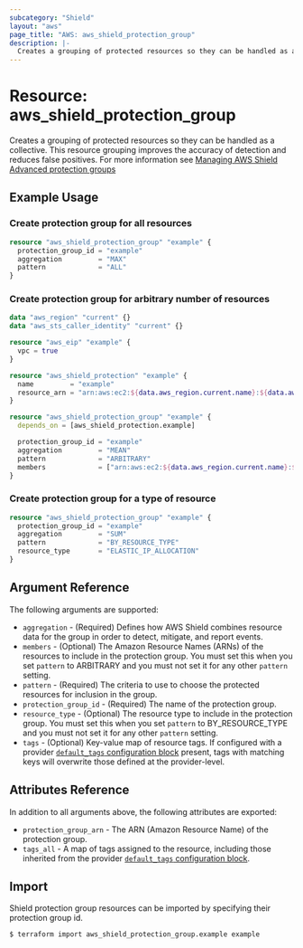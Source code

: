 ```yaml
---
subcategory: "Shield"
layout: "aws"
page_title: "AWS: aws_shield_protection_group"
description: |-
  Creates a grouping of protected resources so they can be handled as a collective.
---
```


# Resource: aws_shield_protection_group

Creates a grouping of protected resources so they can be handled as a collective.
This resource grouping improves the accuracy of detection and reduces false positives. For more information see
[Managing AWS Shield Advanced protection groups](https://docs.aws.amazon.com/waf/latest/developerguide/manage-protection-group.html)

## Example Usage

### Create protection group for all resources

```terraform
resource "aws_shield_protection_group" "example" {
  protection_group_id = "example"
  aggregation         = "MAX"
  pattern             = "ALL"
}
```

### Create protection group for arbitrary number of resources

```terraform
data "aws_region" "current" {}
data "aws_sts_caller_identity" "current" {}

resource "aws_eip" "example" {
  vpc = true
}

resource "aws_shield_protection" "example" {
  name         = "example"
  resource_arn = "arn:aws:ec2:${data.aws_region.current.name}:${data.aws_sts_caller_identity.current.account_id}:eip-allocation/${aws_eip.example.id}"
}

resource "aws_shield_protection_group" "example" {
  depends_on = [aws_shield_protection.example]

  protection_group_id = "example"
  aggregation         = "MEAN"
  pattern             = "ARBITRARY"
  members             = ["arn:aws:ec2:${data.aws_region.current.name}:${data.aws_sts_caller_identity.current.account_id}:eip-allocation/${aws_eip.example.id}"]
}
```

### Create protection group for a type of resource

```terraform
resource "aws_shield_protection_group" "example" {
  protection_group_id = "example"
  aggregation         = "SUM"
  pattern             = "BY_RESOURCE_TYPE"
  resource_type       = "ELASTIC_IP_ALLOCATION"
}
```

## Argument Reference

The following arguments are supported:

* `aggregation` - (Required) Defines how AWS Shield combines resource data for the group in order to detect, mitigate, and report events.
* `members` - (Optional) The Amazon Resource Names (ARNs) of the resources to include in the protection group. You must set this when you set `pattern` to ARBITRARY and you must not set it for any other `pattern` setting.
* `pattern` - (Required) The criteria to use to choose the protected resources for inclusion in the group.
* `protection_group_id` - (Required) The name of the protection group.
* `resource_type` - (Optional) The resource type to include in the protection group. You must set this when you set `pattern` to BY_RESOURCE_TYPE and you must not set it for any other `pattern` setting.
* `tags` - (Optional) Key-value map of resource tags. If configured with a provider [`default_tags` configuration block](/docs/providers/aws/index.html#default_tags-configuration-block) present, tags with matching keys will overwrite those defined at the provider-level.

## Attributes Reference

In addition to all arguments above, the following attributes are exported:

* `protection_group_arn` - The ARN (Amazon Resource Name) of the protection group.
* `tags_all` - A map of tags assigned to the resource, including those inherited from the provider [`default_tags` configuration block](/docs/providers/aws/index.html#default_tags-configuration-block).

## Import

Shield protection group resources can be imported by specifying their protection group id.

```
$ terraform import aws_shield_protection_group.example example
```
